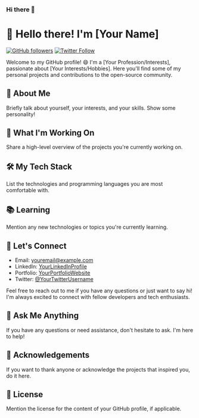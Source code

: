 ### Hi there 👋

# 👋 Hello there! I'm [Your Name]

[![GitHub followers](https://img.shields.io/github/followers/meaayush?style=social)](https://github.com/YourUsername)
[![Twitter Follow](https://img.shields.io/twitter/follow/YourTwitterUsername?style=social)](https://twitter.com/YourTwitterUsername)

Welcome to my GitHub profile! 😄 I'm a [Your Profession/Interests], passionate about [Your Interests/Hobbies]. Here you'll find some of my personal projects and contributions to the open-source community.

## 🌱 About Me

Briefly talk about yourself, your interests, and your skills. Show some personality!

## 🚀 What I'm Working On

Share a high-level overview of the projects you're currently working on.

## 🛠️ My Tech Stack

List the technologies and programming languages you are most comfortable with.

## 📚 Learning

Mention any new technologies or topics you're currently learning.

## 🤝 Let's Connect

- Email: youremail@example.com
- LinkedIn: [YourLinkedInProfile](https://www.linkedin.com/in/YourLinkedInProfile/)
- Portfolio: [YourPortfolioWebsite](https://yourportfolio.com)
- Twitter: [@YourTwitterUsername](https://twitter.com/YourTwitterUsername)

Feel free to reach out to me if you have any questions or just want to say hi! I'm always excited to connect with fellow developers and tech enthusiasts.

## 💬 Ask Me Anything

If you have any questions or need assistance, don't hesitate to ask. I'm here to help!

## 🙏 Acknowledgements

If you want to thank anyone or acknowledge the projects that inspired you, do it here.

## 📜 License

Mention the license for the content of your GitHub profile, if applicable.




<!--
**meaayush/meaayush** is a ✨ _special_ ✨ repository because its `README.md` (this file) appears on your GitHub profile.

Here are some ideas to get you started:

- 🔭 I’m currently working on ...
- 🌱 I’m currently learning ...
- 👯 I’m looking to collaborate on ...
- 🤔 I’m looking for help with ...
- 💬 Ask me about ...
- 📫 How to reach me: ...
- 😄 Pronouns: ...
- ⚡ Fun fact: ...
-->
